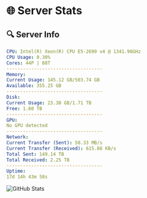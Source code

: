 # 🌐 Server Stats
## 🔍 Server Info
```yaml
CPU: Intel(R) Xeon(R) CPU E5-2699 v4 @ 1341.98GHz
CPU Usage: 0.30%
Cores: 44P | 88T
-----------------------------------
Memory:
Current Usage: 145.12 GB/503.74 GB
Available: 355.25 GB
-----------------------------------
Disk:
Current Usage: 23.38 GB/1.71 TB
Free: 1.60 TB
-----------------------------------
GPU:
No GPU detected
-----------------------------------
Network:
Current Transfer (Sent): 58.33 MB/s
Current Transfer (Received): 615.88 KB/s
Total Sent: 149.14 TB
Total Received: 2.25 TB
-----------------------------------
Uptime:
17d 14h 43m 58s
```
![GitHub Stats](https://img.shields.io/badge/Updated-2025-02-25_13:27:16-blue)